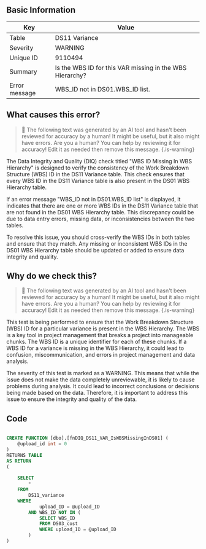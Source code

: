 ## Basic Information
| Key         | Value          |
|-------------|----------------|
| Table       | DS11 Variance |
| Severity    | WARNING |
| Unique ID   | 9110494   |
| Summary     | Is the WBS ID for this VAR missing in the WBS Hierarchy? |
| Error message | WBS_ID not in DS01.WBS_ID list. |

## What causes this error?

> :robot: The following text was generated by an AI tool and hasn't been reviewed for accuracy by a human! It might be useful, but it also might have errors. Are you a human? You can help by reviewing it for accuracy! Edit it as needed then remove this message.
{.is-warning}

The Data Integrity and Quality (DIQ) check titled "WBS ID Missing In WBS Hierarchy" is designed to verify the consistency of the Work Breakdown Structure (WBS) ID in the DS11 Variance table. This check ensures that every WBS ID in the DS11 Variance table is also present in the DS01 WBS Hierarchy table.

If an error message "WBS_ID not in DS01.WBS_ID list" is displayed, it indicates that there are one or more WBS IDs in the DS11 Variance table that are not found in the DS01 WBS Hierarchy table. This discrepancy could be due to data entry errors, missing data, or inconsistencies between the two tables.

To resolve this issue, you should cross-verify the WBS IDs in both tables and ensure that they match. Any missing or inconsistent WBS IDs in the DS01 WBS Hierarchy table should be updated or added to ensure data integrity and quality.
## Why do we check this?

> :robot: The following text was generated by an AI tool and hasn't been reviewed for accuracy by a human! It might be useful, but it also might have errors. Are you a human? You can help by reviewing it for accuracy! Edit it as needed then remove this message.
{.is-warning}

This test is being performed to ensure that the Work Breakdown Structure (WBS) ID for a particular variance is present in the WBS Hierarchy. The WBS is a key tool in project management that breaks a project into manageable chunks. The WBS ID is a unique identifier for each of these chunks. If a WBS ID for a variance is missing in the WBS Hierarchy, it could lead to confusion, miscommunication, and errors in project management and data analysis.

The severity of this test is marked as a WARNING. This means that while the issue does not make the data completely unreviewable, it is likely to cause problems during analysis. It could lead to incorrect conclusions or decisions being made based on the data. Therefore, it is important to address this issue to ensure the integrity and quality of the data.
## Code

```sql

CREATE FUNCTION [dbo].[fnDIQ_DS11_VAR_IsWBSMissingInDS01] (
	@upload_id int = 0
)
RETURNS TABLE
AS RETURN
(
	
	SELECT
		*
	FROM 
		DS11_variance
	WHERE 
			upload_ID = @upload_ID
		AND WBS_ID NOT IN (
			SELECT WBS_ID
			FROM DS03_cost
			WHERE upload_ID = @upload_ID
		)
)
```
